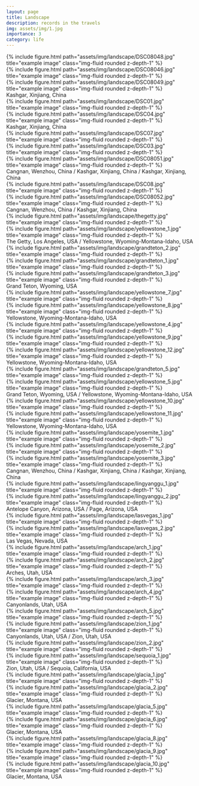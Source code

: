 ```yaml
---
layout: page
title: Landscape
description: records in the travels
img: assets/img/1.jpg
importance: 3
category: life
---
```


<div class="row">
    <div class="col-sm mt-3 mt-md-0">
        {% include figure.html path="assets/img/landscape/DSC08048.jpg" title="example image" class="img-fluid rounded z-depth-1" %}
    </div>
    <div class="col-sm mt-3 mt-md-0">
        {% include figure.html path="assets/img/landscape/DSC08046.jpg" title="example image" class="img-fluid rounded z-depth-1" %}
    </div>
    <div class="col-sm mt-3 mt-md-0">
        {% include figure.html path="assets/img/landscape/DSC08049.jpg" title="example image" class="img-fluid rounded z-depth-1" %}
    </div>
</div>
<div class="caption">
    Kashgar, Xinjiang, China
</div>

<div class="row justify-content-sm-center">
    <div class="col-sm mt-3 mt-md-0">
        {% include figure.html path="assets/img/landscape/DSC01.jpg" title="example image" class="img-fluid rounded z-depth-1" %}
    </div>
    <div class="col-sm mt-3 mt-md-0">
        {% include figure.html path="assets/img/landscape/DSC04.jpg" title="example image" class="img-fluid rounded z-depth-1" %}
    </div>
</div>
<div class="caption">
    Kashgar, Xinjiang, China
</div>


<div class="row justify-content-sm-center">
<div class="col-sm mt-3 mt-md-0">
        {% include figure.html path="assets/img/landscape/DSC07.jpg" title="example image" class="img-fluid rounded z-depth-1" %}
    </div>
    <div class="col-sm mt-3 mt-md-0">
        {% include figure.html path="assets/img/landscape/DSC03.jpg" title="example image" class="img-fluid rounded z-depth-1" %}
    </div>
    <div class="col-sm mt-3 mt-md-0">
        {% include figure.html path="assets/img/landscape/DSC08051.jpg" title="example image" class="img-fluid rounded z-depth-1" %}
    </div>
</div>
<div class="caption">
    Cangnan, Wenzhou, China / Kashgar, Xinjiang, China / Kashgar, Xinjiang, China
</div>


<div class="row justify-content-sm-center">
    <div class="col-sm-6 mt-3 mt-md-0">
        {% include figure.html path="assets/img/landscape/DSC08.jpg" title="example image" class="img-fluid rounded z-depth-1" %}
    </div>
    <div class="col-sm-6 mt-3 mt-md-0">
        {% include figure.html path="assets/img/landscape/DSC08052.jpg" title="example image" class="img-fluid rounded z-depth-1" %}
    </div>
</div>
<div class="caption">
    Cangnan, Wenzhou, China / Kashgar, Xinjiang, China
</div>

<div class="row justify-content-sm-center">
    <div class="col-sm-6 mt-3 mt-md-0">
        {% include figure.html path="assets/img/landscape/thegetty.jpg" title="example image" class="img-fluid rounded z-depth-1" %}
    </div>
    <div class="col-sm-6 mt-3 mt-md-0">
        {% include figure.html path="assets/img/landscape/yellowstone_1.jpg" title="example image" class="img-fluid rounded z-depth-1" %}
    </div>
</div>
<div class="caption">
    The Getty, Los Angeles, USA / Yellowstone, Wyoming-Montana-Idaho, USA
</div>

<div class="row">
    <div class="col-sm mt-3 mt-md-0">
        {% include figure.html path="assets/img/landscape/grandteton_2.jpg" title="example image" class="img-fluid rounded z-depth-1" %}
    </div>
    <div class="col-sm mt-3 mt-md-0">
        {% include figure.html path="assets/img/landscape/grandteton_1.jpg" title="example image" class="img-fluid rounded z-depth-1" %}
    </div>
    <div class="col-sm mt-3 mt-md-0">
        {% include figure.html path="assets/img/landscape/grandteton_3.jpg" title="example image" class="img-fluid rounded z-depth-1" %}
    </div>
</div>
<div class="caption">
    Grand Teton, Wyoming, USA
</div>

<div class="row">
    <div class="col-sm-6 mt-3 mt-md-0">
        {% include figure.html path="assets/img/landscape/yellowstone_7.jpg" title="example image" class="img-fluid rounded z-depth-1" %}
    </div>
    <div class="col-sm-6 mt-3 mt-md-0">
        {% include figure.html path="assets/img/landscape/yellowstone_8.jpg" title="example image" class="img-fluid rounded z-depth-1" %}
    </div>
</div>
<div class="caption">
    Yellowstone, Wyoming-Montana-Idaho, USA
</div>

<div class="row">
    <div class="col-sm mt-3 mt-md-0">
        {% include figure.html path="assets/img/landscape/yellowstone_4.jpg" title="example image" class="img-fluid rounded z-depth-1" %}
    </div>
    <div class="col-sm mt-3 mt-md-0">
        {% include figure.html path="assets/img/landscape/yellowstone_9.jpg" title="example image" class="img-fluid rounded z-depth-1" %}
    </div>
    <div class="col-sm mt-3 mt-md-0">
        {% include figure.html path="assets/img/landscape/yellowstone_12.jpg" title="example image" class="img-fluid rounded z-depth-1" %}
    </div>
</div>
<div class="caption">
    Yellowstone, Wyoming-Montana-Idaho, USA
</div>

<div class="row">
    <div class="col-sm-4 mt-3 mt-md-0">
        {% include figure.html path="assets/img/landscape/grandteton_5.jpg" title="example image" class="img-fluid rounded z-depth-1" %}
    </div>
    <div class="col-sm-8 mt-3 mt-md-0">
        {% include figure.html path="assets/img/landscape/yellowstone_5.jpg" title="example image" class="img-fluid rounded z-depth-1" %}
    </div>
</div>
<div class="caption">
    Grand Teton, Wyoming, USA / Yellowstone, Wyoming-Montana-Idaho, USA
</div>

<div class="row">
    <div class="col-sm-6 mt-3 mt-md-0">
        {% include figure.html path="assets/img/landscape/yellowstone_10.jpg" title="example image" class="img-fluid rounded z-depth-1" %}
    </div>
    <div class="col-sm-6 mt-3 mt-md-0">
        {% include figure.html path="assets/img/landscape/yellowstone_11.jpg" title="example image" class="img-fluid rounded z-depth-1" %}
    </div>
</div>
<div class="caption">
    Yellowstone, Wyoming-Montana-Idaho, USA
</div>

<div class="row justify-content-sm-center">
<div class="col-sm mt-3 mt-md-0">
        {% include figure.html path="assets/img/landscape/yosemite_1.jpg" title="example image" class="img-fluid rounded z-depth-1" %}
    </div>
    <div class="col-sm mt-3 mt-md-0">
        {% include figure.html path="assets/img/landscape/yosemite_2.jpg" title="example image" class="img-fluid rounded z-depth-1" %}
    </div>
    <div class="col-sm mt-3 mt-md-0">
        {% include figure.html path="assets/img/landscape/yosemite_3.jpg" title="example image" class="img-fluid rounded z-depth-1" %}
    </div>
</div>
<div class="caption">
    Cangnan, Wenzhou, China / Kashgar, Xinjiang, China / Kashgar, Xinjiang, China
</div>

<div class="row">
    <div class="col-sm-6 mt-3 mt-md-0">
        {% include figure.html path="assets/img/landscape/lingyanggu_1.jpg" title="example image" class="img-fluid rounded z-depth-1" %}
    </div>
    <div class="col-sm-6 mt-3 mt-md-0">
        {% include figure.html path="assets/img/landscape/lingyanggu_2.jpg" title="example image" class="img-fluid rounded z-depth-1" %}
    </div>
</div>
<div class="caption">
    Antelope Canyon, Arizona, USA / Page, Arizona, USA
</div>

<div class="row">
    <div class="col-sm-5 mt-3 mt-md-0">
        {% include figure.html path="assets/img/landscape/lasvegas_1.jpg" title="example image" class="img-fluid rounded z-depth-1" %}
    </div>
    <div class="col-sm-7 mt-3 mt-md-0">
        {% include figure.html path="assets/img/landscape/lasvegas_2.jpg" title="example image" class="img-fluid rounded z-depth-1" %}
    </div>
</div>
<div class="caption">
    Las Vegas, Nevada, USA
</div>

<div class="row justify-content-sm-center">
    <div class="col-sm-6 mt-3 mt-md-0">
        {% include figure.html path="assets/img/landscape/arch_1.jpg" title="example image" class="img-fluid rounded z-depth-1" %}
    </div>
    <div class="col-sm-6 mt-3 mt-md-0">
        {% include figure.html path="assets/img/landscape/arch_2.jpg" title="example image" class="img-fluid rounded z-depth-1" %}
    </div>
</div>
<div class="caption">
    Arches, Utah, USA
</div>

<div class="row justify-content-sm-center">
    <div class="col-sm-6 mt-3 mt-md-0">
        {% include figure.html path="assets/img/landscape/arch_3.jpg" title="example image" class="img-fluid rounded z-depth-1" %}
    </div>
    <div class="col-sm-6 mt-3 mt-md-0">
        {% include figure.html path="assets/img/landscape/arch_4.jpg" title="example image" class="img-fluid rounded z-depth-1" %}
    </div>
</div>
<div class="caption">
    Canyonlands, Utah, USA
</div>

<div class="row">
    <div class="col-sm-5 mt-3 mt-md-0">
        {% include figure.html path="assets/img/landscape/arch_5.jpg" title="example image" class="img-fluid rounded z-depth-1" %}
    </div>
    <div class="col-sm-7 mt-3 mt-md-0">
        {% include figure.html path="assets/img/landscape/zion_1.jpg" title="example image" class="img-fluid rounded z-depth-1" %}
    </div>
</div>
<div class="caption">
    Canyonlands, Utah, USA / Zion, Utah, USA
</div>

<div class="row">
    <div class="col-sm-6 mt-3 mt-md-0">
        {% include figure.html path="assets/img/landscape/zion_2.jpg" title="example image" class="img-fluid rounded z-depth-1" %}
    </div>
    <div class="col-sm-6 mt-3 mt-md-0">
        {% include figure.html path="assets/img/landscape/sequoia_1.jpg" title="example image" class="img-fluid rounded z-depth-1" %}
    </div>
</div>
<div class="caption">
    Zion, Utah, USA / Sequoia, California, USA
</div>

<div class="row justify-content-sm-center">
    <div class="col-sm-6 mt-3 mt-md-0">
        {% include figure.html path="assets/img/landscape/glacia_1.jpg" title="example image" class="img-fluid rounded z-depth-1" %}
    </div>
    <div class="col-sm-6 mt-3 mt-md-0">
        {% include figure.html path="assets/img/landscape/glacia_2.jpg" title="example image" class="img-fluid rounded z-depth-1" %}
    </div>
</div>
<div class="caption">
    Glacier, Montana, USA
</div>

<div class="row">
    <div class="col-sm-6 mt-3 mt-md-0">
        {% include figure.html path="assets/img/landscape/glacia_5.jpg" title="example image" class="img-fluid rounded z-depth-1" %}
    </div>
    <div class="col-sm-6 mt-3 mt-md-0">
        {% include figure.html path="assets/img/landscape/glacia_6.jpg" title="example image" class="img-fluid rounded z-depth-1" %}
    </div>
</div>
<div class="caption">
    Glacier, Montana, USA
</div>

<div class="row">
    <div class="col-sm-6 mt-3 mt-md-0">
        {% include figure.html path="assets/img/landscape/glacia_8.jpg" title="example image" class="img-fluid rounded z-depth-1" %}
    </div>
    <div class="col-sm-3 mt-3 mt-md-0">
        {% include figure.html path="assets/img/landscape/glacia_9.jpg" title="example image" class="img-fluid rounded z-depth-1" %}
    </div>
    <div class="col-sm-3 mt-3 mt-md-0">
        {% include figure.html path="assets/img/landscape/glacia_10.jpg" title="example image" class="img-fluid rounded z-depth-1" %}
    </div>
</div>
<div class="caption">
    Glacier, Montana, USA
</div>